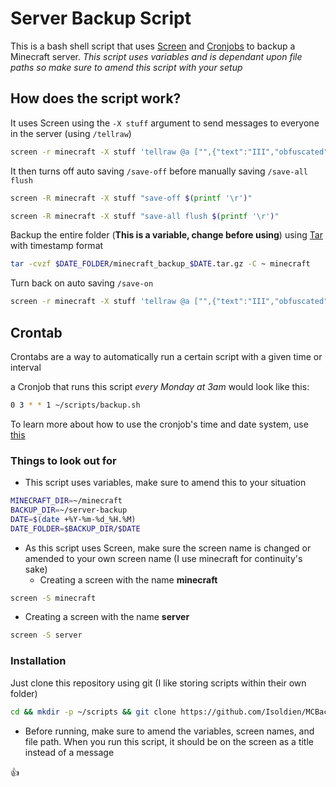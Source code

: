 # Server Backup Script
This is a bash shell script that uses [Screen](https://www.gnu.org/software/screen/) and [Cronjobs](https://cronitor.io/guides/cron-jobs) to backup a Minecraft server. *This script uses variables and is dependant upon file paths so make sure to amend this script with your setup*


## How does the script work?
It uses Screen using the `-X stuff` argument to send messages to everyone in the server (using `/tellraw`)
```bash
screen -r minecraft -X stuff 'tellraw @a ["",{"text":"III","obfuscated":true,"color":"green"},{"text":" BACKUP IN PROGRESS EXPECT SOME LAG ","color":"red"},{"text":"III","obfuscated":true,"color":"green"}]'$(echo -ne '\r')
```

It then turns off auto saving `/save-off` before manually saving `/save-all flush`
```bash
screen -R minecraft -X stuff "save-off $(printf '\r')"
```
```bash
screen -R minecraft -X stuff "save-all flush $(printf '\r')"
```

Backup the entire folder (**This is a variable, change before using**) using [Tar](https://www.gnu.org/software/tar/) with timestamp format
```bash
tar -cvzf $DATE_FOLDER/minecraft_backup_$DATE.tar.gz -C ~ minecraft
```

Turn back on auto saving `/save-on`

```bash
screen -r minecraft -X stuff 'tellraw @a ["",{"text":"III","obfuscated":true,"color":"red"},{"text":" BACKUP COMPLETED ","color":"green"},{"text":"III","obfuscated":true,"color":"red"}]\n'$(echo -ne '\r')
```

## Crontab
Crontabs are a way to automatically run a certain script with a given time or interval

a Cronjob that runs this script *every Monday at 3am* would look like this:
```bash
0 3 * * 1 ~/scripts/backup.sh
```
To learn more about how to use the cronjob's time and date system, use [this](https://crontab.guru/#0_3_*_*_1)

### Things to look out for
- This script uses variables, make sure to amend this to your situation
```bash
MINECRAFT_DIR=~/minecraft
BACKUP_DIR=~/server-backup
DATE=$(date +%Y-%m-%d_%H.%M)
DATE_FOLDER=$BACKUP_DIR/$DATE
```
- As this script uses Screen, make sure the screen name is changed or amended to your own screen name (I use minecraft for continuity's sake)
  - Creating a screen with the name **minecraft**
```bash
screen -S minecraft
```
 - Creating a screen with the name **server**
```bash
screen -S server
```
### Installation
Just clone this repository using git (I like storing scripts within their own folder)

```bash
cd && mkdir -p ~/scripts && git clone https://github.com/Isoldien/MCBackup ~/scripts && cd ~/scripts
```
  - Before running, make sure to amend the variables, screen names, and file path. When you run this script, it should be on the screen as a title instead of a message

👍


